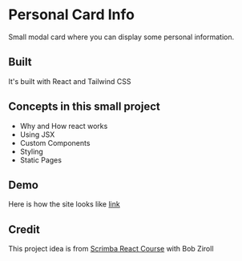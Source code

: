 # Personal Card Info

Small modal card where you can display some personal information.

## Built

It's built with React and Tailwind CSS

## Concepts in this small project

- Why and How react works
- Using JSX
- Custom Components
- Styling
- Static Pages

## Demo

Here is how the site looks like
[link](https://modalcard-mockup.netlify.app)

## Credit

This project idea is from [Scrimba React Course](https://scrimba.com/learn/learnreact) with Bob Ziroll
